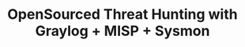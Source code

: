---
layout: workshop
title: OpenSourced Threat Hunting with Graylog + MISP + Sysmon
details: false
track: 4
accepted: true
timeslot:
  start: 2021-06-20T13:00:00+02:00
  duration: 240
links:
  wstickets_uri: 
speakers:
  - name: Bruno Diniz
    handle: 
    bio:  ""
---